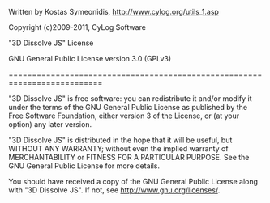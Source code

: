 Written by Kostas Symeonidis, http://www.cylog.org/utils_1.asp

Copyright (c)2009-2011, CyLog Software

"3D Dissolve JS" License

GNU General Public License version 3.0 (GPLv3)

==========================================================================

"3D Dissolve JS" is free software: you can redistribute it and/or modify
it under the terms of the GNU General Public License as published by
the Free Software Foundation, either version 3 of the License, or
(at your option) any later version.

"3D Dissolve JS" is distributed in the hope that it will be useful,
but WITHOUT ANY WARRANTY; without even the implied warranty of
MERCHANTABILITY or FITNESS FOR A PARTICULAR PURPOSE.  See the
GNU General Public License for more details.

You should have received a copy of the GNU General Public License
along with "3D Dissolve JS". If not, see <http://www.gnu.org/licenses/>.
